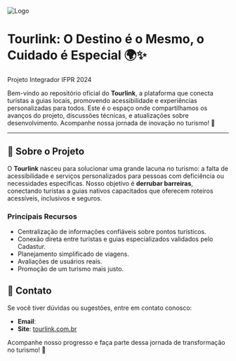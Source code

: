![Logo](https://i.imgur.com/TsUF38y.png)
# Tourlink: O Destino é o Mesmo, o Cuidado é Especial 🌍✨

Projeto Integrador IFPR 2024

Bem-vindo ao repositório oficial do **Tourlink**, a plataforma que conecta turistas a guias locais, promovendo acessibilidade e experiências personalizadas para todos. Este é o espaço onde compartilhamos os avanços do projeto, discussões técnicas, e atualizações sobre desenvolvimento. Acompanhe nossa jornada de inovação no turismo! 🚀

---

## 🌟 **Sobre o Projeto**
O **Tourlink** nasceu para solucionar uma grande lacuna no turismo: a falta de acessibilidade e serviços personalizados para pessoas com deficiência ou necessidades específicas. Nosso objetivo é **derrubar barreiras**, conectando turistas a guias nativos capacitados que oferecem roteiros acessíveis, inclusivos e seguros.

### **Principais Recursos**
- Centralização de informações confiáveis sobre pontos turísticos.
- Conexão direta entre turistas e guias especializados validados pelo Cadastur.
- Planejamento simplificado de viagens.
- Avaliações de usuários reais.
- Promoção de um turismo mais justo.

## 📣 **Contato**
Se você tiver dúvidas ou sugestões, entre em contato conosco:
- **Email**: 
- **Site**: [tourlink.com.br](https://tourlink.com.br)


Acompanhe nosso progresso e faça parte dessa jornada de transformação no turismo! 🌟
